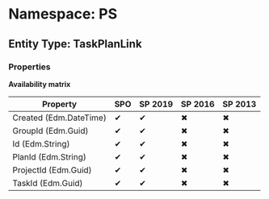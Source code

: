 # Namespace: PS
## Entity Type: TaskPlanLink

### Properties

**Availability matrix**

Property | SPO | SP 2019 | SP 2016 | SP 2013
----------|-----|---------|---------|--------
Created (Edm.DateTime) | ✔ | ✔ | ✖ | ✖
GroupId (Edm.Guid) | ✔ | ✔ | ✖ | ✖
Id (Edm.String) | ✔ | ✔ | ✖ | ✖
PlanId (Edm.String) | ✔ | ✔ | ✖ | ✖
ProjectId (Edm.Guid) | ✔ | ✔ | ✖ | ✖
TaskId (Edm.Guid) | ✔ | ✔ | ✖ | ✖

